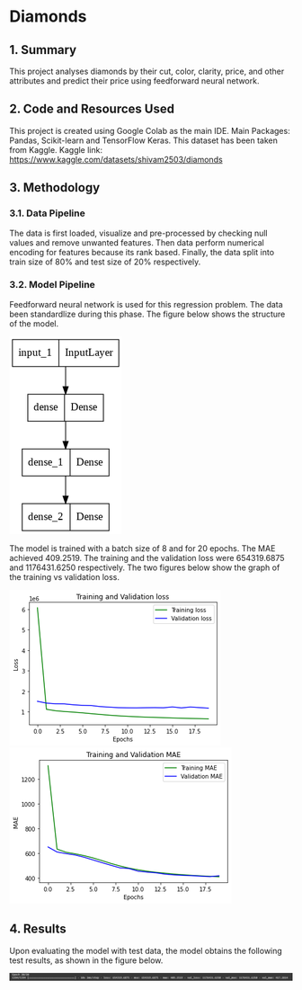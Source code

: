 # Diamonds

## 1. Summary
This project analyses diamonds by their cut, color, clarity, price, and other attributes and predict their price using feedforward neural network.

## 2. Code and Resources Used
This project is created using Google Colab as the main IDE.
Main Packages: Pandas, Scikit-learn and TensorFlow Keras.
This dataset has been taken from Kaggle.
Kaggle link: https://www.kaggle.com/datasets/shivam2503/diamonds

## 3. Methodology
### 3.1. Data Pipeline
The data is first loaded, visualize and pre-processed by checking null values and remove unwanted features. Then data perform numerical encoding for features because its rank based. Finally, the data split into train size of 80% and test size of 20% respectively.

### 3.2. Model Pipeline
Feedforward neural network is used for this regression problem. The data been standardlize during this phase. The figure below shows the structure of the model.

![Model Structure](img/model.png)

The model is trained with a batch size of 8 and for 20 epochs. The MAE achieved 409.2519. The training and the validation loss were 654319.6875 and 1176431.6250 respectively. The two figures below show the graph of the training vs validation loss.

![Loss Graph](img/training_and_validation_loss.png)![MAE Graph](img/training_and_validation_MAE.png)

## 4. Results
Upon evaluating the model with test data, the model obtains the following test results, as shown in the figure below.

![Test Result](img/final_epoch.png)
